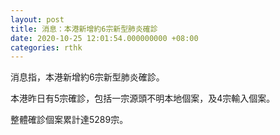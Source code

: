 ```yaml
---
layout: post
title: 消息：本港新增約6宗新型肺炎確診
date: 2020-10-25 12:01:54.000000000 +08:00
categories: rthk
---
```


消息指，本港新增約6宗新型肺炎確診。

本港昨日有5宗確診，包括一宗源頭不明本地個案，及4宗輸入個案。

整體確診個案累計達5289宗。

